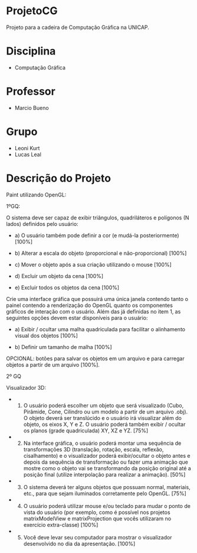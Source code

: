 ﻿# ProjetoCG
Projeto para a cadeira de Computação Gráfica na UNICAP. 

# Disciplina

- Computação Gráfica

# Professor

- Marcio Bueno

# Grupo

- Leoni Kurt
- Lucas Leal

# Descrição do Projeto

Paint utilizando OpenGL:

1ºGQ:

O sistema deve ser capaz de exibir triângulos, quadriláteros e polígonos (N lados) definidos pelo usuário:

- a) O usuário também pode definir a cor (e mudá-la posteriormente) [100%]

- b) Alterar a escala do objeto (proporcional e não-proporcional) [100%]

- c) Mover o objeto após a sua criação utilizando o mouse [100%]

- d) Excluir um objeto da cena [100%]

- e) Excluir todos os objetos da cena [100%]

Crie uma interface gráfica que possuirá uma única janela contendo tanto o painel contendo a renderização
do OpenGL quanto os componentes gráficos de interação com o usuário. Além das já definidas no item 1,
as seguintes opções devem estar disponíveis para o usuário:


- a) Exibir / ocultar uma malha quadriculada para facilitar o alinhamento visual dos objetos [100%]

- b) Definir um tamanho de malha [100%]


OPCIONAL: botões para salvar os objetos em um arquivo e para carregar objetos a partir de um arquivo [100%]. 

2º GQ

Visualizador 3D:
  
- 1) O usuário poderá escolher um objeto que será visualizado (Cubo, Pirâmide, Cone, Cilindro ou um modelo a
partir de um arquivo .obj). O objeto deverá ser translúcido e o usuário irá visualizar além do objeto, os eixos
X, Y e Z. O usuário poderá também exibir / ocultar os planos (grade quadriculada) XY, XZ e YZ. [75%]

- 2) Na interface gráfica, o usuário poderá montar uma sequência de transformações 3D (translação, rotação,
escala, reflexão, cisalhamento) e o visualizador poderá exibir/ocultar o objeto antes e depois da sequência
de transformação ou fazer uma animação que mostre como o objeto vai se transformando da posição
original até a posição final (utilize interpolação para realizar a animação). [50%]

- 3) O sistema deverá ter alguns objetos que possuam normal, materiais, etc., para que sejam iluminados
corretamente pelo OpenGL. [75%]

- 4) O usuário poderá utilizar mouse e/ou teclado para mudar o ponto de vista do usuário (por exemplo, como é
possível nos projetos matrixModelView e matrixProjection que vocês utilizaram no exercício extra-classe) [100%]

- 5) Você deve levar seu computador para mostrar o visualizador desenvolvido no dia da apresentação. [100%]

